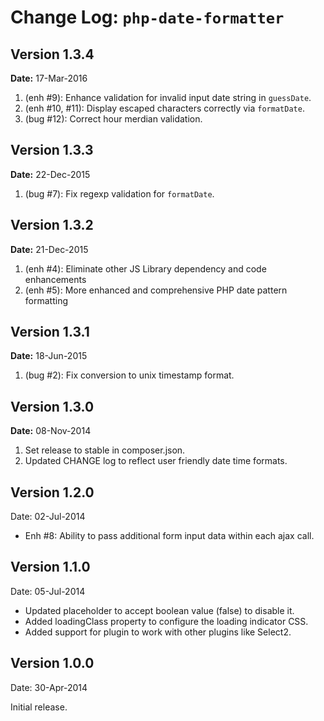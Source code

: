 Change Log: `php-date-formatter`
================================

## Version 1.3.4

**Date:** 17-Mar-2016

1. (enh #9): Enhance validation for invalid input date string in `guessDate`.
2. (enh #10, #11): Display escaped characters correctly via `formatDate`.
3. (bug #12): Correct hour merdian validation.

## Version 1.3.3

**Date:** 22-Dec-2015

1. (bug #7): Fix regexp validation for `formatDate`.

## Version 1.3.2

**Date:** 21-Dec-2015

1. (enh #4): Eliminate other JS Library dependency and code enhancements
2. (enh #5): More enhanced and comprehensive PHP date pattern formatting

## Version 1.3.1

**Date:** 18-Jun-2015

1. (bug #2): Fix conversion to unix timestamp format.

## Version 1.3.0

**Date:** 08-Nov-2014

1. Set release to stable in composer.json.
2. Updated CHANGE log to reflect user friendly date time formats.

## Version 1.2.0

Date: 02-Jul-2014

- Enh #8: Ability to pass additional form input data within each ajax call.

## Version 1.1.0

Date: 05-Jul-2014

- Updated placeholder to accept boolean value (false) to disable it.
- Added loadingClass property to configure the loading indicator CSS.
- Added support for plugin to work with other plugins like Select2.


## Version 1.0.0

Date: 30-Apr-2014

Initial release.